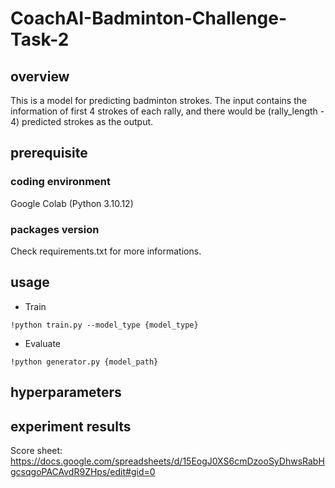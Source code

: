 # CoachAI-Badminton-Challenge-Task-2

## overview
This is a model for predicting badminton strokes. The input contains the information of first 4 strokes of each rally, and there would be (rally_length - 4) predicted strokes as the output.

## prerequisite

### coding environment
Google Colab (Python 3.10.12)
### packages version
Check requirements.txt for more informations.


## usage
- Train
```
!python train.py --model_type {model_type}
```
* Evaluate
```
!python generator.py {model_path}
```
## hyperparameters


## experiment results
Score sheet: 
https://docs.google.com/spreadsheets/d/15EogJ0XS6cmDzooSyDhwsRabHgcsqgoPACAvdR9ZHps/edit#gid=0
